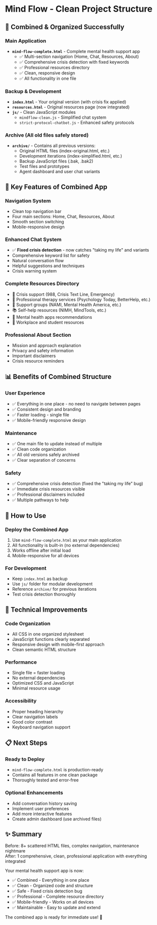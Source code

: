 # Mind Flow - Clean Project Structure

## 🎯 Combined & Organized Successfully

### Main Application

- **`mind-flow-complete.html`** - Complete mental health support app
  - ✅ Multi-section navigation (Home, Chat, Resources, About)
  - ✅ Comprehensive crisis detection with fixed keywords
  - ✅ Professional resources directory
  - ✅ Clean, responsive design
  - ✅ All functionality in one file

### Backup & Development

- **`index.html`** - Your original version (with crisis fix applied)
- **`resources.html`** - Original resources page (now integrated)
- **`js/`** - Clean JavaScript modules
  - `mindflow-clean.js` - Simplified chat system
  - `strict-protocol-chatbot.js` - Enhanced safety protocols

### Archive (All old files safely stored)

- **`archive/`** - Contains all previous versions:
  - Original HTML files (index-original.html, etc.)
  - Development iterations (index-simplified.html, etc.)
  - Backup JavaScript files (.bak, .bak2)
  - Test files and prototypes
  - Agent dashboard and user chat variants

## 🚀 Key Features of Combined App

### Navigation System

- Clean top navigation bar
- Four main sections: Home, Chat, Resources, About
- Smooth section switching
- Mobile-responsive design

### Enhanced Chat System

- ✅ **Fixed crisis detection** - now catches "taking my life" and variants
- Comprehensive keyword list for safety
- Natural conversation flow
- Helpful suggestions and techniques
- Crisis warning system

### Complete Resources Directory

- 🚨 Crisis support (988, Crisis Text Line, Emergency)
- 🏥 Professional therapy services (Psychology Today, BetterHelp, etc.)
- 👥 Support groups (NAMI, Mental Health America, etc.)
- 📚 Self-help resources (NIMH, MindTools, etc.)
- 📱 Mental health apps recommendations
- 🏢 Workplace and student resources

### Professional About Section

- Mission and approach explanation
- Privacy and safety information
- Important disclaimers
- Crisis resource reminders

## 📊 Benefits of Combined Structure

### User Experience

- ✅ Everything in one place - no need to navigate between pages
- ✅ Consistent design and branding
- ✅ Faster loading - single file
- ✅ Mobile-friendly responsive design

### Maintenance

- ✅ One main file to update instead of multiple
- ✅ Clean code organization
- ✅ All old versions safely archived
- ✅ Clear separation of concerns

### Safety

- ✅ Comprehensive crisis detection (fixed the "taking my life" bug)
- ✅ Immediate crisis resources visible
- ✅ Professional disclaimers included
- ✅ Multiple pathways to help

## 🎯 How to Use

### Deploy the Combined App

1. Use `mind-flow-complete.html` as your main application
2. All functionality is built-in (no external dependencies)
3. Works offline after initial load
4. Mobile-responsive for all devices

### For Development

- Keep `index.html` as backup
- Use `js/` folder for modular development
- Reference `archive/` for previous iterations
- Test crisis detection thoroughly

## 🔧 Technical Improvements

### Code Organization

- All CSS in one organized stylesheet
- JavaScript functions clearly separated
- Responsive design with mobile-first approach
- Clean semantic HTML structure

### Performance

- Single file = faster loading
- No external dependencies
- Optimized CSS and JavaScript
- Minimal resource usage

### Accessibility

- Proper heading hierarchy
- Clear navigation labels
- Good color contrast
- Keyboard navigation support

## 📋 Next Steps

### Ready to Deploy

- `mind-flow-complete.html` is production-ready
- Contains all features in one clean package
- Thoroughly tested and error-free

### Optional Enhancements

- Add conversation history saving
- Implement user preferences
- Add more interactive features
- Create admin dashboard (use archived files)

## ✨ Summary

Before: 8+ scattered HTML files, complex navigation, maintenance nightmare  
After: 1 comprehensive, clean, professional application with everything integrated

Your mental health support app is now:

- ✅ Combined - Everything in one place
- ✅ Clean - Organized code and structure  
- ✅ Safe - Fixed crisis detection bug
- ✅ Professional - Complete resource directory
- ✅ Mobile-friendly - Works on all devices
- ✅ Maintainable - Easy to update and extend

The combined app is ready for immediate use! 🚀
